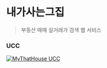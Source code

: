 # 내가사는그집
> 부동산 매매 실거래가 검색 웹 서비스

### UCC

[![MyThatHouse UCC](https://img.youtube.com/vi/0Igl0YiLI3M/0.jpg)](https://youtu.be/0Igl0YiLI3M)
